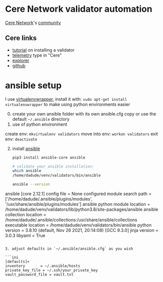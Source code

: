 # Cere Network validator automation
[Cere Network](https://cere.network/)'s [community](https://t.me/cerenetwork_official)
## Cere links
- [tutorial](https://cere-network.gitbook.io/cere-network/node/install-and-update/start-a-node) on installing a validator
- [telemetry](https://telemetry.polkadot.io/#all-chains/0x42b9b44b4950b6c1edae543a7696caf8d0a160e9bc0424ab4ab217f7a8ba30dc) type in "Cere"
- [explorer](https://explorer.cere.network/#/explorer)
- [github](https://github.com/Cerebellum-Network)

ansible setup
=============

I use [virtualenvwrapper](https://virtualenvwrapper.readthedocs.io/en/latest/), install it with: `sudo apt-get install virtualenvwrapper` to make using python environments easier

0. create your own ansible folder with its own ansible.cfg copy or use the default `~/.ansible` directory
1. use of python environment

  create env: `mkvirtualenv validators`
  move into env: `workon validators`
  exit env: `deactivate`

2. install [ansible](https://docs.ansible.com/ansible/latest/installation_guide/intro_installation.html)

   ```bash
   pip3 install ansible-core ansible

   # validate your ansible installation:
   which ansible
   /home/dadude/venv/validators/bin/ansible

   ansible --version
ansible [core 2.12.1]
  config file = None
  configured module search path = ['/home/dadude/.ansible/plugins/modules', '/usr/share/ansible/plugins/modules']
  ansible python module location = /home/dadude/venv/validators/lib/python3.8/site-packages/ansible
  ansible collection location = /home/dadude/.ansible/collections:/usr/share/ansible/collections
  executable location = /home/dadude/venv/validators/bin/ansible
  python version = 3.8.10 (default, Nov 26 2021, 20:14:08) [GCC 9.3.0]
  jinja version = 3.0.3
  libyaml = True

   ```

3. adjust defaults in `~/.ansible/ansible.cfg` as you wish

   ```ini
   [defaults]<
   inventory       = ~/.ansible/hosts
   private_key_file = ~/.ssh/your_private_key
   vault_password_file = vault.txt
   ```
